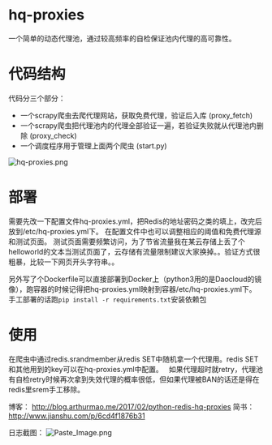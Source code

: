 # hq-proxies

一个简单的动态代理池，通过较高频率的自检保证池内代理的高可靠性。

# 代码结构
代码分三个部分：
*  一个scrapy爬虫去爬代理网站，获取免费代理，验证后入库   (proxy_fetch)
*  一个scrapy爬虫把代理池内的代理全部验证一遍，若验证失败就从代理池内删除   (proxy_check)
*  一个调度程序用于管理上面两个爬虫   (start.py)

![hq-proxies.png](http://upload-images.jianshu.io/upload_images/4610828-edbea71e6ff36157.png?imageMogr2/auto-orient/strip%7CimageView2/2/w/1240)

# 部署
需要先改一下配置文件hq-proxies.yml，把Redis的地址密码之类的填上，改完后放到/etc/hq-proxies.yml下。
在配置文件中也可以调整相应的阈值和免费代理源和测试页面。
测试页面需要频繁访问，为了节省流量我在某云存储上丢了个helloworld的文本当测试页面了，云存储有流量限制建议大家换掉。。验证方式很粗暴，比较一下网页开头字符串。。

另外写了个Dockerfile可以直接部署到Docker上（python3用的是Daocloud的镜像），跑容器的时候记得把hq-proxies.yml映射到容器/etc/hq-proxies.yml下。
手工部署的话跑`pip install -r requirements.txt`安装依赖包

# 使用
在爬虫中通过redis.srandmember从redis SET中随机拿一个代理用。redis SET和其他用到的key可以在hq-proxies.yml中配置。   
如果代理超时就retry，代理池有自检retry时候再次拿到失效代理的概率很低，但如果代理被BAN的话还是得在redis里srem手工移除。

博客： http://blog.arthurmao.me/2017/02/python-redis-hq-proxies
简书： http://www.jianshu.com/p/6cd4f1876b31   

日志截图：
![Paste_Image.png](http://upload-images.jianshu.io/upload_images/4610828-29e8d33a438a606f.png?imageMogr2/auto-orient/strip%7CimageView2/2/w/1240)

